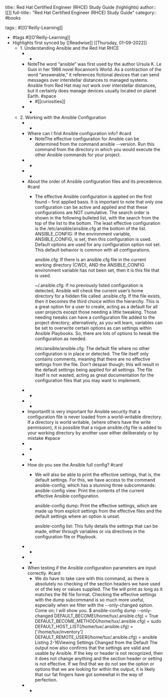 title:: Red Hat Certified Engineer (RHCE) Study Guide (highlights)
author:: [[]]
full-title:: "Red Hat Certified Engineer (RHCE) Study Guide"
category:: #books

tags:: #[[O'Reilly-Learning]]

- #tags #[[O'Reilly-Learning]]
- Highlights first synced by [[Readwise]] [[Thursday, 01-09-2022]]
	- 1. Understanding Ansible and the Red Hat RHCE
		- -
		- NoteThe word “ansible” was first used by the author Ursula K. Le Guin in her 1966 novel Rocannon’s World. As a contraction of the word “answerable,” it references fictional devices that can send messages over interstellar distances to managed systems. Ansible from Red Hat may not work over interstellar distances, but it certainly does manage devices usually located on planet Earth. #space
			- #[[curiosities]]
		- -
	- 2. Working with the Ansible Configuration
		- -
		- Where can I find Ansible configuration info? #card
			- NoteThe effective configuration for Ansible can be determined from the command ansible --version. Run this command from the directory in which you would execute the other Ansible commands for your project.
		- -
		- -
		- About the order of Ansible configuration files and its precedence. #card
			- The effective Ansible configuration is applied on the first found – first applied basis. It is important to note that only one configuration can be active and applied and that these configurations are NOT cumulative. The search order is shown in the following bulleted list, with the search from the top of the list to the bottom. The least effective configuration is the /etc/ansible/ansible.cfg at the bottom of the list.
			  ANSIBLE_CONFIG: If the environment variable, ANSIBLE_CONFIG, is set, then this configuration is used. Default options are used for any configuration option not set. This default behavior is common with all configurations.
			  
			  ansible.cfg: If there is an ansible.cfg file in the current working directory (CWD), AND the ANSIBLE_CONFIG environment variable has not been set, then it is this file that is used.
			  
			  ~/.ansible.cfg: If no previously listed configuration is detected, Ansible will check the current user’s home directory for a hidden file called .ansible.cfg. If the file exists, then it becomes the third choice within the hierarchy. This is a great option for a user to create, acting as a default for all user projects except those needing a little tweaking. Those needing tweaks can have a configuration file added to the project directory; alternatively, as you will learn, variables can be set to overwrite certain options as can settings within Ansible Playbooks. So, there are lots of options to tweak the configuration as needed.
			  
			  /etc/ansible/ansible.cfg: The default file where no other configuration is in place or detected. The file itself only contains comments, meaning that there are no effective settings from the file. Don’t despair though; this will result in the default settings being applied for all settings. The file itself is not wasted, acting as great documentation for the configuration files that you may want to implement.
		- -
		- -
		- ImportantIt is very important for Ansible security that a configuration file is never loaded from a world-writable directory. If a directory is world writable, (where others have the write permission), it is possible that a rogue ansible.cfg file is added to your working directory by another user either deliberately or by mistake #space
		- -
		- -
		- How do you see the Ansible full config? #card
			- We will also be able to print the effective settings, that is, the default settings. For this, we have access to the command ansible-config, which has a stunning three subcommands:
			  ansible-config view: Print the contents of the current effective Ansible configuration.
			  
			  ansible-config dump: Print the effective settings, which are made up from explicit settings from the effective files and the default settings where an option is unset.
			  
			  ansible-config list: This fully details the settings that can be made, either through variables or via directives in the configuration file or Playbook.
		- -
		- -
		- When testing if the Ansible configuration parameters are input correctly. #card
			- We do have to take care with this command, as there is absolutely no checking of the section headers we have used or of the key or values supplied. The file will print as long as it matches the INI file format. Checking the effective settings with the dump subcommand is so much more useful, especially when we filter with the --only-changed option. Come on; I will show you.
			  $ ansible-config dump --only-changed
			  DEFAULT_BECOME(/home/tux/.ansible.cfg) = True
			  DEFAULT_BECOME_METHOD(/home/tux/.ansible.cfg) = sudo
			  DEFAULT_HOST_LIST(/home/tux/.ansible.cfg) = ['/home/tux/inventory']
			  DEFAULT_REMOTE_USER(/home/tux/.ansible.cfg) = ansible
			  Listing 2-16Viewing Settings Changed from the Default
			  The output now also confirms that the settings are valid and usable by Ansible. If the key or header is not recognized, then it does not change anything and the section header or setting is not effective. If we find that we do not see the option or options that we are looking for within the output, it is likely that our fat fingers have got somewhat in the way of perfection.
		- -